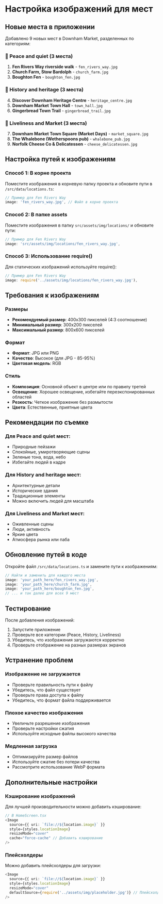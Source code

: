 # Настройка изображений для мест

## Новые места в приложении

Добавлено 9 новых мест в Downham Market, разделенных по категориям:

### 🌿 Peace and quiet (3 места)
1. **Fen Rivers Way riverside walk** - `fen_rivers_way.jpg`
2. **Church Farm, Stow Bardolph** - `church_farm.jpg`
3. **Boughton Fen** - `boughton_fen.jpg`

### 🏰 History and heritage (3 места)
4. **Discover Downham Heritage Centre** - `heritage_centre.jpg`
5. **Downham Market Town Hall** - `town_hall.jpg`
6. **Gingerbread Town Trail** - `gingerbread_trail.jpg`

### 🎉 Liveliness and Market (3 места)
7. **Downham Market Town Square (Market Days)** - `market_square.jpg`
8. **The Whalebone (Wetherspoons pub)** - `whalebone_pub.jpg`
9. **Norfolk Cheese Co & Delicatessen** - `cheese_delicatessen.jpg`

## Настройка путей к изображениям

### Способ 1: В корне проекта
Поместите изображения в корневую папку проекта и обновите пути в `/src/data/locations.ts`:

```typescript
// Пример для Fen Rivers Way
image: 'fen_rivers_way.jpg', // Файл в корне проекта
```

### Способ 2: В папке assets
Поместите изображения в папку `src/assets/img/locations/` и обновите пути:

```typescript
// Пример для Fen Rivers Way
image: 'src/assets/img/locations/fen_rivers_way.jpg',
```

### Способ 3: Использование require()
Для статических изображений используйте require():

```typescript
// Пример для Fen Rivers Way
image: require('../assets/img/locations/fen_rivers_way.jpg'),
```

## Требования к изображениям

### Размеры
- **Рекомендуемый размер**: 400x300 пикселей (4:3 соотношение)
- **Минимальный размер**: 300x200 пикселей
- **Максимальный размер**: 800x600 пикселей

### Формат
- **Формат**: JPG или PNG
- **Качество**: Высокое (для JPG - 85-95%)
- **Цветовая модель**: RGB

### Стиль
- **Композиция**: Основной объект в центре или по правилу третей
- **Освещение**: Хорошее освещение, избегайте переэкспонированных областей
- **Резкость**: Четкое изображение без размытости
- **Цвета**: Естественные, приятные цвета

## Рекомендации по съемке

### Для Peace and quiet мест:
- Природные пейзажи
- Спокойные, умиротворяющие сцены
- Зеленые тона, вода, небо
- Избегайте людей в кадре

### Для History and heritage мест:
- Архитектурные детали
- Исторические здания
- Традиционные элементы
- Можно включить людей для масштаба

### Для Liveliness and Market мест:
- Оживленные сцены
- Люди, активность
- Яркие цвета
- Атмосфера рынка или паба

## Обновление путей в коде

Откройте файл `/src/data/locations.ts` и замените пути к изображениям:

```typescript
// Найти и заменить для каждого места
image: 'your_path_here/fen_rivers_way.jpg',
image: 'your_path_here/church_farm.jpg',
image: 'your_path_here/boughton_fen.jpg',
// ... и так далее для всех 9 мест
```

## Тестирование

После добавления изображений:

1. Запустите приложение
2. Проверьте все категории (Peace, History, Liveliness)
3. Убедитесь, что изображения загружаются корректно
4. Проверьте отображение на разных размерах экранов

## Устранение проблем

### Изображение не загружается
- Проверьте правильность пути к файлу
- Убедитесь, что файл существует
- Проверьте права доступа к файлу
- Убедитесь, что формат файла поддерживается

### Плохое качество изображения
- Увеличьте разрешение изображения
- Проверьте настройки сжатия
- Используйте исходные файлы высокого качества

### Медленная загрузка
- Оптимизируйте размер файлов
- Используйте сжатие без потери качества
- Рассмотрите использование WebP формата

## Дополнительные настройки

### Кэширование изображений
Для лучшей производительности можно добавить кэширование:

```typescript
// В HomeScreen.tsx
<Image 
  source={{ uri: `file://${location.image}` }} 
  style={styles.locationImage}
  resizeMode="cover"
  cache="force-cache" // Добавить кэширование
/>
```

### Плейсхолдеры
Можно добавить плейсхолдеры для загрузки:

```typescript
<Image 
  source={{ uri: `file://${location.image}` }} 
  style={styles.locationImage}
  resizeMode="cover"
  defaultSource={require('../assets/img/placeholder.jpg')} // Плейсхолдер
/>
```

